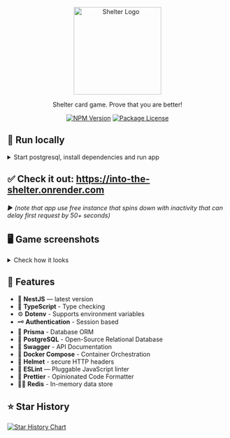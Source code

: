 <p align="center">
  <a href="https://into-the-shelter.onrender.com" target="blank"><img src="https://github.com/Porhay/into-the-shelter/blob/master/apps/shelter-client/public/logo192.png" width="200" alt="Shelter Logo" /></a>
</p>


<p align="center">Shelter card game. Prove that you are better!</p>
<p align="center">
  <a href="https://www.npmjs.com/~nestjscore" target="_blank"><img src="https://img.shields.io/npm/v/@nestjs/core.svg" alt="NPM Version" /></a>
  <a href="https://github.com/Porhay/into-the-shelter/blob/master/LICENSE" target="_blank"><img src="https://img.shields.io/badge/license-MIT-green.svg" alt="Package License" /></a>
</p>


## 🏃 Run locally
<details>
<summary>Start postgresql, install dependencies and run app</summary>

#### Requires [Node.js](https://nodejs.org/) v14+ to run and .env files provided for client and server sides.

###### 1. Make sure you have Node.js, Docker Desktop and Git installed!
###### 2. Start Docker Desktop
###### 3. Start server and client from root directory:
```sh
$ make all
```
</details>


## ✅ Check it out: https://into-the-shelter.onrender.com
###### ▶ (note that app use free instance that spins down with inactivity that can delay first request by 50+ seconds)


## 🖥️ Game screenshots
<details>
<summary>Check how it looks</summary>
<p>
  <img src="https://lh3.googleusercontent.com/fife/ALs6j_ESu8bnLiwJSUDm3GfT2tVOCXEQTIShHwpFoZtg2mhAhod_HbSt4ycaWhq1psMYnmUHEgvAcYoVed6PWdsWtJKFE00Dfvc6Sn91p_7mHX9GwX1TrYBsQgNviTyqVH71Dgea37Uutl07sIRfXj1MwCX6272EcKPIIQEW8ZEAYIgKwR_LancGk4lSyoVoPR16Qi7daJvP3CuyGDpnnwNeu0EVyiuT__YV9PnISa_VvpmI1vjAP7cPqbZ0Z-dZWA-dvO2SnKHI-pNgnbZ2krqC3JxINjxoen3shR410P1tXOh9hkcnHPp3wPARSZQaUtiZ9J2PmQ_jUbjvCLQAArtYL2zdUGN0uxlSQ5AZtSSEPQVKSj8K__lwoQ66AAksKuC_W0F_sEn1vS9vSKJ8o0GtHV6fp3FK9DN_ly7lKNegGbID9DfLM6mmhr4vq4hr-p5RoahzjFj28SxLEoURwtpTZdtztRbqZZjbYGIdkhVemjtYv30BSsTCxstBOUUNPEldbU32HXlAMs0zDfN1FmhLU6dsofGtWHd9XrZYOKKgDjUWzG3Fl3W10DRbuGJlKjGUnroCR7XLrgH5qBlzpgoSlu_RCuY7nZlfvptuFBwU4_uXNUfnypPKoXGJe3md7BrEGZ9ph8q8hgDWQkYL6RIGmB1ipL7brCK0CfHO-9lzMB-g5a9ZoRUPUugustdneAiUQ6ff5KLR-ltL7a3QjdhJo01dsLT16ZsBixFEyLVhEcJn-4dZqE0P2hyzHEov-8B6kOlWFHtTzv7u8xh-ovQDxt8NWsvkMJ-yCznJ6FUirDrVeXwAqbw44YO3SiPquCczQk_JsuTc_5IxWcpyhFQ8jdlcWdm5x3yX3lIsRGuzOPbckyPZQEclH8zSrQg4E8iIhrJPfs8eXiOw-Fnx-vX4p6Gl3IiwUuwqhMYBY3TdU35CrzITy8dJFWIzB8I_P8q37CIQ4gfRZog_3b40SENwMMZc5zHZ0ugt_T4FCRGYXgAQbVTAD2C7RIjtBGB9TOvGTVPXzQ1_RHhrOrkVGqGQryZZW6sZFKppa-LtO7_UE5ivX1Wa2c56pKTguzYKmUtFbEoHK4xDW3WUQV_E46AiwtVZ_gkp9VSSRJKagSefTPIUy5-bUoYNF2mhsgQzjqqyTXJDkCHXXK9AnALGEipGYy6hEceIYig33OOKcdlbnZgYeMtv28NdCYerYOWosO7UovAI9ANilbOrAeaWRzTqXcEFSLzrygxWLPKtdAXjPtrPXA4DIvVp-abFT0Yfje8REsgffJ6mZz1O1FjNIAJrK9xW1D0Zeh7q2QWVBk_BNej6tJBu_cch20LYqWc97ax1O5Fdx8yNf64xVRif5qkgim2OcFVt2nkcfOSUEIioYPnQHqmq8rxRM5qMZwSYf2cio51-HEg0_l9DlTYbAJLCOCnwtadIFpcrXcJPqZ45_CUAPkJBqcRFZRW3NQn18NiBh2VA_KOZG9DYKogThiHrdvGTN23Xlio4G5gkPlENBTIKBcCgwsdic10MObXoH9y6B6fYNSkDtVZ_h69_f6Zx6O-ug2J67x9P1gATly3QzOR-NPOa-Sb9c7c2rBGaAA6CCU0k9OWD_7p5mZNNAAqfHZDgNhMbzjQ5LswHnljGEMLLeOuyvHeP=w2880-h1420" alt="Room"/>
  <img src="https://lh3.googleusercontent.com/fife/ALs6j_GV4xLikokUmPoyzBIFJ_Uey4qh97yA34uh9RV4sgQ5C8NSUVtpi4zwn-M4kMH6SeQUD7i4jgilaTuCtqYHtwtPFscFAEq8tZpZiqIlg2TeTZaEeojw3SCcjrxs0a89otXBH2WU6FETmbKxEmWs_VJbovh25OQlLFpkNBnlxkkYMNKx4f5kOZVaWvWeppkiqw6jJ9c7xgMQGD72jYkHjpvq71gBcx5mvu3nEm82YF_MiGDtJL9vfGt27kGgN-UxiJP3bnu1eMwwQp--E7zBocEAp4m0-Pryy2oL6Vti4IJAGEkuJjEJZJrp8qxQ0S9l0a9KLQOL1bchvjorLx-AhZtcdzO0gCFa071J76Mdlcls7ovJ_YZ_TOPpdbYQRLTDrihJFtGyVqdgljXNkiWHbRhYg28NkhaGqFfkYh_nXveKAmVlV9S_9fSem0F8ZzqhizfkAm0gGWPLogPWwWC0oEsO-IenIvjmt5G3plnB1QqXrcP_CQ2Le5Dj5HL_imhk4mYFLkyI9AgW3M04QsKjdB_uCDGovL1RA6NdoGXpBWwK4EB366TSznkAUnlpTl6W66U7hocK0zwh3nTGM-fHNXdP7sAtuiFw1DW0wf7DKhU5s6O2zct342LaL5GcFzFSpEDayGd_OZqLRqbcmObtlkjbudR5u6hyuXUhFkZ2WOvmXpVAlpjaNpg9AthNBg1v3EsTssLTe1x7dXbb33gmM3JyEIc7QbPCesGB5BDFByHC1szK5AIuIsEImMR_KO9ksyD9heNDjLfkKUBVTDxIv6zz9eODidYAV3I_gP_YJSGrX8lX697zcKtaiEgvgeWCDXBmhB-E-lEnlhacArbdu3igl0TrCJqXhTBjv-FUgz95pNdum8skYSFc20OQUzGFp-xlIXdert_rUjj08TV5Oy8NLLQJpmvx79lgs0WR_FvqtLp9GiAkiN_d1YPZFOmTkUh-sPa9UUKSkMAdzvgRaBNU8Yckhth4CoTipHDLlnW1XJ3biZ3ySNVGo3q5YSBPEb3Vyue0sxvBNnyI6AYe7XNR-iILPjmZk5roFiIz9I2iDpBULfmjiVbudS2jZ-FTcYp7l51cSWrktHhgCtetJPKDAFSjZ_Qtyb4R9WT8vYdTqGzZ92LS-wwEOBnRAemC3pij1X4An0ltmL_yVX99t3TOdFRom3eREa47iWOzSklmeqmyCug2Swv5d6dIty0zhjMMMsiKRJAsIxW-GXJX79wX_3khXdOyPOJh9kPVzIzhNq5AE8xjtG9Mp0mjlsL8oZ82S06W0aIptW3rAXm1ejUsggaaT76xufDci1ApmrzJBsiHOFN_0oPGtqmw5fB66eU_oxPlzeSPb32lAQvlEMSrFZ5Co0yNV6BsBzaEv6fYzy31s8nmzDikmL4EhazwBoLS_S2y2OKHoXn8cc8VN_MbLfhREejfatD-owmGpGA6RJ4z_cnOKDCBecRBJlQus5pgwLrNG3qTl8zRK5pXG3LX5IrjyLu0Re0UNcKhYEvqszFMVXJu5qmBinsLo5auepR-4iaJxph8bmFnxfIsCF3CNcaHaxlWP6NGzDbbrF91IRir4UMS-EAVc0gKW1bBgOQNF0EdEcHIHVS-WQZaIwD30jNujwbzipuX0UwPmwCBahRov7ys=w2880-h1420" alt="Room kick"/>
  <img src="https://lh3.googleusercontent.com/fife/ALs6j_HCQoCvVX6xqiYATNyZfxQUekF16P5jnzfQisrFCm_SFhkmQtLT3QR0a44lYpHQqlQeR8Z4BdW6A53gG1m1Zette56STbYJsg7CZjVgGd8XbjmVve2969yzkEaigKGQysX6BSsJXgDCZG9W-Gn6H-xYbXgS6xdgap2dI4KqibTPQoh6ncmy1yiiDxT4hTBExtE8LjN2V1Wkr3ob9E_RJD59U8P504QNz07UHQCEM9t0KHl7G-RRz_P-Izwdk-O8WainMuwzg1iGLB4m7rcQkPVOveS7oJwuWPjbhb64OLmW1O3Yz74ZMxW_DW9mRxStdJHW4gGJ8J7pfa7kYIVnImchGqJUelsFK8ZxkciwXTc2CI7j_GsPJHDVb_OgJmUKZi6_P3L-mQ60pRz3Vz-FwdPf0hk73ax4JOQx1QEfvPegVkqELgeycvy2hNpVcj7JBVgBRiQ6Ki4JmrGCEIoRURQXqEVHLBLzENkxKkEbL4Z75OlwmGeEXedrvG1-vybCVhNWpiUwqrwL9dj1P4ZVsh2sLAIXMOEAWL8-8va7cNKltwoiFPhWN1YBDehDcSswZUyu7oIxiFHpSf6WbQ1PJmpP7H8B2yoMStqN0XxdSGW6QeFNR-XBsxEZ7jN4QbMRuA4z1Tj_jc83idotc6FM7_MDFXLyoVezZH2mmL7MhiMP-VdNzgxb8Ac-WSYHymDCrfYznmuR17-2eW5uFHRCJBF-ieEam8Yftcje0f-S4F5J4xBnZtwBYRi0tePLL360zujVDOC3wNxZcF6xBGVW9MY8rv8tefR7drnQ7bdfKhTrg7rvEJEs7bBIp-RzZjNxCJ0vYzibKoDvhzVpmQb8scA41u12YNWAqsIqVk4vHtLX-sMzmSj6u7jnVZ-eDky0psNZ7rbwqhyeH1ZzvaKbfazxFbNSCoq3XkCidzwaJ8H1hr0Sc8cYISMq55aOTtI1roy0XbVj9RzadZCXZmEP2_03ktD2GUrlFvTX7OOTy1nKNmLGi0BKYET7YAG82-Tyau8E1Y4kQ6IUhTXQcB7ycpv_WEE8_5QVzcvz3GcjVtYCQZX7-Fscv2T_aU6nZw5rVOllSp-FW1aYZ74gSWj44mGPdsbdXm_MoZPS9XAGhfIDFqspXXpVWdBc8T0BGENL-ai5_qSJIguWnq2wWD81N5T43xeCSGaDAw59iWmbMj3SBiiq8bdaIiXmOK9_xgLO7zCMQUFo9AgBeLDU4oGoMshGITlJduIHmSnBZSaWgIe-vbHNujZUKtedApaqGPPpXFa3h4WjZQX4pYO5xEkgvReoG0zqIH9oO0uBxgVACpiSstaUWjFVSoKBz7JjE4c8jmey2l5so5jNqA-44Gck_YewJjdCjjeQ8EWEcj7ZET5kVgoXMN2On7S_cqxhy6f97ui_o1hUDQ2hiAYz0Stsr0Uzs4M9y24BQ6DBc3l0BqX2yTO9q4GlhziuxZnrmgonQE1JCW2fYFCp3bvL8JVhdjogCmyL4m-_oRCtOq1XjUuEzYX3wDN5USC4OQuQNHoQBAMoEpqjzaRdJBS3tNSJgSlG2RTn_dJt6pOE6rEe4n1X5iHNBP8gcxPLAyMCpQLuJ16HhzdhGHAyQspcrVSVjSqTxGuS5uEE0UtadPawUGdUnN8t_1Y=w2880-h920" alt="Settings"/>
</p>

</details>


## 🚀 Features
- 📱 **NestJS** — latest version
- 🎉 **TypeScript** - Type checking
- ⚙️ **Dotenv** - Supports environment variables
- 🗝 **Authentication** - Session based
- 💾 **Prisma** - Database ORM
- 🏪 **PostgreSQL** - Open-Source Relational Database
- 📃 **Swagger** - API Documentation
- 🐳 **Docker Compose** - Container Orchestration
- 🔐 **Helmet** - secure HTTP headers
- 📏 **ESLint** — Pluggable JavaScript linter
- 💖 **Prettier** - Opinionated Code Formatter
- 🕵️‍♂️ **Redis** - In-memory data store


## ⭐ Star History
[![Star History Chart](https://api.star-history.com/svg?repos=Porhay/into-the-shelter&type=Timeline)](https://star-history.com/#Porhay/into-the-shelter&Timeline)
